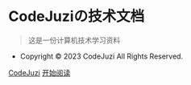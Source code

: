 <!-- _coverpage.md -->

# CodeJuziの技术文档
> 这是一份计算机技术学习资料

- Copyright © 2023 CodeJuzi All Rights Reserved.

[CodeJuzi](https://github.com/dingxinliang88)
[开始阅读](README.md)